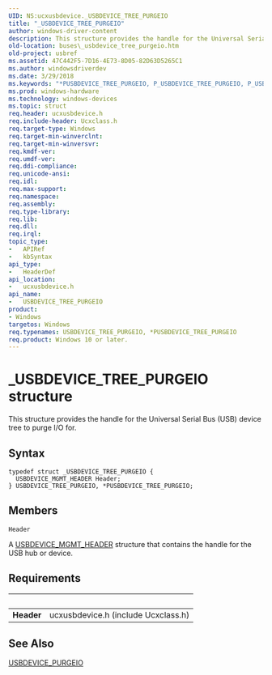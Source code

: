 ```yaml
---
UID: NS:ucxusbdevice._USBDEVICE_TREE_PURGEIO
title: "_USBDEVICE_TREE_PURGEIO"
author: windows-driver-content
description: This structure provides the handle for the Universal Serial Bus (USB) device tree to purge I/O for.
old-location: buses\_usbdevice_tree_purgeio.htm
old-project: usbref
ms.assetid: 47C442F5-7D16-4E73-8D05-82D63D5265C1
ms.author: windowsdriverdev
ms.date: 3/29/2018
ms.keywords: "*PUSBDEVICE_TREE_PURGEIO, P_USBDEVICE_TREE_PURGEIO, P_USBDEVICE_TREE_PURGEIO structure pointer [Buses], USBDEVICE_TREE_PURGEIO, USBDEVICE_TREE_PURGEIO structure [Buses], _USBDEVICE_TREE_PURGEIO, buses._usbdevice_tree_purgeio, ucxusbdevice/P_USBDEVICE_TREE_PURGEIO, ucxusbdevice/_USBDEVICE_TREE_PURGEIO"
ms.prod: windows-hardware
ms.technology: windows-devices
ms.topic: struct
req.header: ucxusbdevice.h
req.include-header: Ucxclass.h
req.target-type: Windows
req.target-min-winverclnt: 
req.target-min-winversvr: 
req.kmdf-ver: 
req.umdf-ver: 
req.ddi-compliance: 
req.unicode-ansi: 
req.idl: 
req.max-support: 
req.namespace: 
req.assembly: 
req.type-library: 
req.lib: 
req.dll: 
req.irql: 
topic_type:
-	APIRef
-	kbSyntax
api_type:
-	HeaderDef
api_location:
-	ucxusbdevice.h
api_name:
-	USBDEVICE_TREE_PURGEIO
product:
- Windows
targetos: Windows
req.typenames: USBDEVICE_TREE_PURGEIO, *PUSBDEVICE_TREE_PURGEIO
req.product: Windows 10 or later.
---
```


# _USBDEVICE_TREE_PURGEIO structure
This structure provides the handle for the Universal Serial Bus (USB) device tree to purge I/O for.

## Syntax
```
typedef struct _USBDEVICE_TREE_PURGEIO {
  USBDEVICE_MGMT_HEADER Header;
} USBDEVICE_TREE_PURGEIO, *PUSBDEVICE_TREE_PURGEIO;
```

## Members


`Header`

A <a href="https://msdn.microsoft.com/library/windows/hardware/mt188075">USBDEVICE_MGMT_HEADER</a> structure that contains  the handle for the USB hub or device.


## Requirements
| &nbsp; | &nbsp; |
| ---- |:---- |
| **Header** | ucxusbdevice.h (include Ucxclass.h) |

## See Also

<a href="https://msdn.microsoft.com/library/windows/hardware/mt188076">USBDEVICE_PURGEIO</a>
